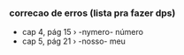 ### correcao de erros (lista pra fazer dps)
- cap 4, pág 15 › -nymero- número
- cap 5, pág 21 › -nosso- meu